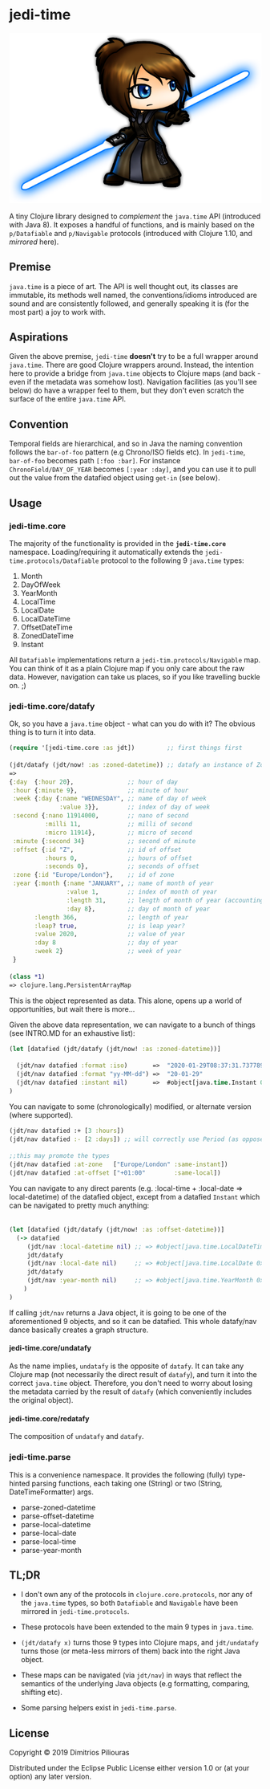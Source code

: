 # jedi-time

![](jedi.png)

A tiny Clojure library designed to _complement_ the `java.time` API (introduced with Java 8).
It exposes a handful of functions, and is mainly based on the `p/Datafiable` and `p/Navigable` protocols 
(introduced with Clojure 1.10, and _mirrored_ here).

## Premise 
`java.time` is a piece of art. The API is well thought out, its classes are immutable, its methods well named, 
the conventions/idioms introduced are sound and are consistently followed, and generally speaking it is (for the most part)
 a joy to work with.

## Aspirations
 
 Given the above premise, `jedi-time` **doesn't** try to be a full wrapper around `java.time`. There are good Clojure wrappers around.
 Instead, the intention here to provide a bridge from `java.time` objects to Clojure maps (and back - even if 
 the metadata was somehow lost). Navigation facilities (as you'll see below) do have a wrapper feel to them, but they don't even scratch the surface of the entire `java.time` API.  

## Convention
Temporal fields are hierarchical, and so in Java the naming convention follows the `bar-of-foo` pattern (e.g Chrono/ISO fields etc).
In `jedi-time`, `bar-of-foo` becomes path `[:foo :bar]`. For instance `ChronoField/DAY_OF_YEAR` becomes `[:year :day]`, 
and you can use it to pull out the value from the datafied object using `get-in` (see below). 

## Usage

### jedi-time.core

The majority of the functionality is provided in the **`jedi-time.core`** namespace. 
Loading/requiring it automatically extends the `jedi-time.protocols/Datafiable` protocol to the following 9 
`java.time` types:

1. Month
2. DayOfWeek 
3. YearMonth
4. LocalTime
5. LocalDate
6. LocalDateTime
7. OffsetDateTime
8. ZonedDateTime
9. Instant

All `Datafiable` implementations return a `jedi-tim.protocols/Navigable` map. 
You can think of it as a plain Clojure map if you only care about the raw data. 
However, navigation can take us places, so if you like travelling buckle on. ;) 

### jedi-time.core/datafy

Ok, so you have a `java.time` object - what can you do with it? The obvious thing is to turn it into data.

```clj
(require '[jedi-time.core :as jdt])         ;; first things first

(jdt/datafy (jdt/now! :as :zoned-datetime)) ;; datafy an instance of ZonedDateTime
=> 
{:day  {:hour 20},               ;; hour of day
 :hour {:minute 9},              ;; minute of hour
 :week {:day {:name "WEDNESDAY", ;; name of day of week
              :value 3}},        ;; index of day of week
 :second {:nano 11914000,        ;; nano of second
          :milli 11,             ;; milli of second 
          :micro 11914},         ;; micro of second 
 :minute {:second 34}            ;; second of minute 
 :offset {:id "Z",               ;; id of offset  
          :hours 0,              ;; hours of offset
          :seconds 0},           ;; seconds of offset 
 :zone {:id "Europe/London"},    ;; id of zone
 :year {:month {:name "JANUARY", ;; name of month of year
                :value 1,        ;; index of month of year 
                :length 31,      ;; length of month of year (accounting for leap years)
                :day 8},         ;; day of month of year
       :length 366,              ;; length of year
       :leap? true,              ;; is leap year?
       :value 2020,              ;; value of year
       :day 8                    ;; day of year 
       :week 2}                  ;; week of year 
 }           

(class *1)
=> clojure.lang.PersistentArrayMap
```
This is the object represented as data. 
This alone, opens up a world of opportunities, but wait there is more...

Given the above data representation, we can navigate to a bunch of things 
(see INTRO.MD for an exhaustive list):

```clj
(let [datafied (jdt/datafy (jdt/now! :as :zoned-datetime))] 
  
  (jdt/nav datafied :format :iso)       =>  "2020-01-29T08:37:31.737789Z[Europe/London]"
  (jdt/nav datafied :format "yy-MM-dd") =>  "20-01-29"
  (jdt/nav datafied :instant nil)       =>  #object[java.time.Instant 0x19ca0015 "2020-01-29T08:37:31.737789Z"]
)
```
You can navigate to some (chronologically) modified, or alternate version (where supported).

```clj
(jdt/nav datafied :+ [3 :hours])
(jdt/nav datafied :- [2 :days]) ;; will correctly use Period (as opposed to Duration)

;;this may promote the types
(jdt/nav datafied :at-zone   ["Europe/London" :same-instant])
(jdt/nav datafied :at-offset ["+01:00"        :same-local])  
```

You can navigate to any direct parents (e.g. :local-time + :local-date => local-datetime) 
of the datafied object, except from a datafied `Instant` which can be navigated to pretty much anything: 

```clj

(let [datafied (jdt/datafy (jdt/now! :as :offset-datetime))] 
  (-> datafied  
     (jdt/nav :local-datetime nil) ;; => #object[java.time.LocalDateTime 0x7363452f "2020-01-29T10:15:21.399461"]
     jdt/datafy
     (jdt/nav :local-date nil)     ;; => #object[java.time.LocalDate 0x167f1c41 "2020-01-29"]
     jdt/datafy 
     (jdt/nav :year-month nil)     ;; => #object[java.time.YearMonth 0x9a9de2f "2020-01"]
    )
)

```

If calling `jdt/nav` returns a Java object, it is going to be one of the aforementioned 9 objects, and so it can be datafied. 
This whole datafy/nav dance basically creates a graph structure.   


#### jedi-time.core/undatafy 

As the name implies, `undatafy` is the opposite of `datafy`.
It can take any Clojure map (not necessarily the direct result of `datafy`), 
and turn it into the correct `java.time` object. Therefore, you don't need to worry about losing 
the metadata carried by the result of `datafy` (which conveniently includes the original object).

#### jedi-time.core/redatafy 

The composition of `undatafy` and `datafy`. 


### jedi-time.parse
This is a convenience namespace. It provides the following (fully) type-hinted parsing functions, 
each taking one (String) or two (String, DateTimeFormatter) args.

- parse-zoned-datetime
- parse-offset-datetime
- parse-local-datetime
- parse-local-date
- parse-local-time
- parse-year-month

## TL;DR 

- I don't own any of the protocols in `clojure.core.protocols`, nor any of the `java.time` types, so both `Datafiable` 
and `Navigable` have been mirrored in `jedi-time.protocols`.

- These protocols have been extended to the main 9 types in `java.time`.

- `(jdt/datafy x)` turns those 9 types into Clojure maps, and `jdt/undatafy` turns those (or meta-less mirrors of them) back into the right Java object.

- These maps can be navigated (via `jdt/nav`) in ways that reflect the semantics of the underlying Java objects (e.g formatting, comparing, shifting etc).  

- Some parsing helpers exist in `jedi-time.parse`.

## License

Copyright © 2019 Dimitrios Piliouras

Distributed under the Eclipse Public License either version 1.0 or (at your option) any later version.
